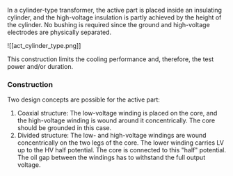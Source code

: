 In a cylinder-type transformer, the active part is placed inside an insulating cylinder, and the high-voltage insulation is partly achieved by the height of the cylinder.
No bushing is required since the ground and high-voltage electrodes are physically separated.

![[act_cylinder_type.png]]

This construction limits the cooling performance and, therefore, the test power and/or duration.
### Construction
Two design concepts are possible for the active part:
1. Coaxial structure: The low-voltage winding is placed on the core, and the high-voltage winding is wound around it concentrically. The core should be grounded in this case.
2. Divided structure: The low- and high-voltage windings are wound concentrically on the two legs of the core. The lower winding carries LV up to the HV half potential. The core is connected to this "half" potential. The oil gap between the windings has to withstand the full output voltage.